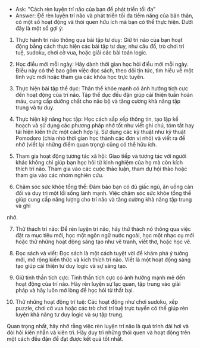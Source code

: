 - Ask: "Cách rèn luyện trí não của bạn để phát triển tối đa"
- Answer:
Để rèn luyện trí não và phát triển tối đa tiềm năng của bản thân, có một số hoạt động và thói quen hữu ích mà bạn có thể thực hiện. Dưới đây là một số gợi ý:

1. Thực hành trí não thông qua bài tập tư duy: Giữ trí não của bạn hoạt động bằng cách thực hiện các bài tập tư duy, như câu đố, trò chơi trí tuệ, sudoku, chơi cờ vua, hoặc giải các bài toán logic.

2. Học điều mới mỗi ngày: Hãy dành thời gian học hỏi điều mới mỗi ngày. Điều này có thể bao gồm việc đọc sách, theo dõi tin tức, tìm hiểu về một lĩnh vực mới hoặc tham gia các khóa học trực tuyến.

3. Thực hiện bài tập thể dục: Thân thể khỏe mạnh có ảnh hưởng tích cực đến hoạt động của trí não. Tập thể dục đều đặn giúp cải thiện tuần hoàn máu, cung cấp dưỡng chất cho não bộ và tăng cường khả năng tập trung và tư duy.

4. Thực hiện kỹ năng học tập: Học cách sắp xếp thông tin, tạo lập kế hoạch và sử dụng các phương pháp nhớ tốt như viết ghi chú, tóm tắt hay tái hiện kiến thức một cách hợp lý. Sử dụng các kỹ thuật như kỹ thuật Pomodoro (chia nhỏ thời gian học thành các đơn vị nhỏ) và viết ra để nhớ (viết lại những điểm quan trọng) cũng có thể hữu ích.

5. Tham gia hoạt động tương tác xã hội: Giao tiếp và tương tác với người khác không chỉ giúp bạn học hỏi từ kinh nghiệm của họ mà còn kích thích trí não. Tham gia vào các cuộc thảo luận, tham dự hội thảo hoặc tham gia vào các nhóm nghiên cứu.

6. Chăm sóc sức khỏe tổng thể: Đảm bảo bạn có đủ giấc ngủ, ăn uống cân đối và duy trì một lối sống lành mạnh. Việc chăm sóc sức khỏe tổng thể giúp cung cấp năng lượng cho trí não và tăng cường khả năng tập trung và ghi

 nhớ.

7. Thử thách trí não: Để rèn luyện trí não, hãy thử thách nó thông qua việc đặt ra mục tiêu mới, học một ngôn ngữ nước ngoài, học một nhạc cụ mới hoặc thử những hoạt động sáng tạo như vẽ tranh, viết thơ, hoặc học vẽ.

8. Đọc sách và viết: Đọc sách là một cách tuyệt vời để khám phá ý tưởng mới, mở rộng kiến thức và kích thích trí não. Viết là một hoạt động sáng tạo giúp cải thiện tư duy logic và sự sáng tạo.

9. Giữ tinh thần tích cực: Tinh thần tích cực có ảnh hưởng mạnh mẽ đến hoạt động của trí não. Hãy rèn luyện sự lạc quan, tập trung vào giải pháp và hãy luôn mở lòng để học hỏi từ thất bại.

10. Thử những hoạt động trí tuệ: Các hoạt động như chơi sudoku, xếp puzzle, chơi cờ vua hoặc các trò chơi trí tuệ trực tuyến có thể giúp rèn luyện khả năng tư duy logic và sự tập trung.

Quan trọng nhất, hãy nhớ rằng việc rèn luyện trí não là quá trình dài hơi và đòi hỏi kiên nhẫn và kiên trì. Hãy duy trì những thói quen và hoạt động trên một cách đều đặn để đạt được kết quả tốt nhất.